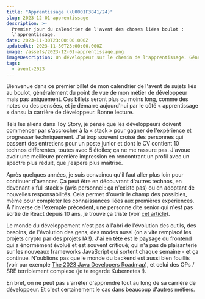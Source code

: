 ```yaml
---
title: "Apprentissage (\U0001F3841/24)"
slug: 2023-12-01-apprentissage
description: >-
  Premier jour du calendrier de l'avent des choses liées boulot :
  l'apprentissage.
date: 2023-11-30T23:00:00.000Z
updatedAt: 2023-11-30T23:00:00.000Z
image: /assets/2023-12-01-apprentissage.png
imageDescription: Un développeur sur le chemin de l'apprentissage. Générée avec SDXL 1.0.
tags:
  - avent-2023
---
```


Bienvenue dans ce premier billet de mon calendrier de l'avent de sujets liés au boulot, généralement du point de vue de mon métier de développeur mais pas uniquement. Ces billets seront plus ou moins long, comme des notes ou des pensées, et je démarre aujourd'hui par le côté « apprentissage » dansu la carrière de développeur. Bonne lecture.

Tels les aliens dans Toy Story, je pense que les développeurs doivent commencer par s'accrocher à la « stack » pour gagner de l'expérience et progresser techniquement. J'ai trop souvent croisé des personnes qui passent des entretiens pour un poste junior et dont le CV contient 10 technos différentes, toutes avec 5 étoiles; ça ne me rassure pas. J'avoue avoir une meilleure première impression en rencontrant un profil avec un spectre plus réduit, que j'espère plus maîtrisé.

Après quelques années, je suis convaincu qu'il faut aller plus loin pour continuer d'avancer. Ça peut être en découvrant d'autres technos, en devenant « full stack » (avis personnel : ça n'existe pas) ou en adoptant de nouvelles responsabilités. Cela permet d'ouvrir le champ des possibles, même pour compléter les connaissances liées aux premières expériences. À l'inverse de l'exemple précédent, une personne dite senior qui n'est pas sortie de React depuis 10 ans, je trouve ça triste (voir [cet article](https://joshcollinsworth.com/blog/antiquated-react)).

Le monde du développement n'est pas à l'abri de l'évolution des outils, des besoins, de l'évolution des gens, des modes aussi (on a vite remplacé les projets crypto par des projets IA !). J'ai en tête est le paysage du frontend qui a énormément évolué et est souvent critiqué; qui n'a pas de plaisanterie sur les nouveaux frameworks JavaScript qui sortent chaque semaine - et ça continue. N'oublions pas que le monde du backend est aussi bien fouillis (voir par exemple [The 2023 Java Developers Roadmap](https://github.com/devoxx/JavaRoadmap)), et celui des OPs / SRE terriblement complexe (je te regarde Kubernetes !).

En bref, on ne peut pas s'arrêter d'apprendre tout au long de sa carrière de développeur. Et c'est certainement le cas dans beaucoup d'autres métiers.
